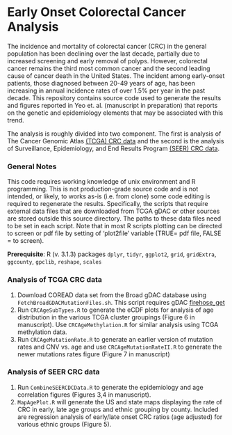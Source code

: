 
# Early Onset Colorectal Cancer Analysis

The incidence and mortality of colorectal cancer (CRC) in the general population has been declining over the last decade, partially due to increased screening and early removal of polyps. However, colorectal cancer remains the third most common cancer and the second leading cause of cancer death in the United States. The incident among early-onset patients, those diagnosed between 20-49 years of age, has been increasing in annual incidence rates of over 1.5% per year in the past decade. This repository contains source code used to generate the results and figures reported in Yeo et. al. (manuscript in preparation) that reports on the genetic and epidemiology elements that may be associated with this trend.  

The analysis is roughly divided into two component. The first is analysis of The Cancer Genomic Atlas [(TCGA) CRC data](https://tcga-data.nci.nih.gov/docs/publications/coadread_2012/) and the second is the analysis of Surveillance, Epidemiology, and End Results Program [(SEER) CRC data](http://seer.cancer.gov/statfacts/html/colorect.html).

### General Notes
This code requires working knowledge of unix environment and R programming. This is not production-grade source code and is not intended, or likely, to works as-is (i.e. from clone) some code editing is required to regenerate the results. Specifically, the scripts that require external data files that are downloaded from TCGA gDAC or other sources are stored outside this source directory. The paths to these data files need to be set in each script. Note that in most R scripts plotting can be directed to screen or pdf file by setting of ‘plot2file’ variable (TRUE= pdf file, FALSE = to screen).

**Prerequisite**: R (v. 3.1.3) packages `dplyr`, `tidyr`, `ggplot2`, `grid`, `gridExtra`, `ggcounty`, `gpclib`, `reshape`, `scales`

### Analysis of TCGA CRC data
1. Download COREAD data set from the Broad gDAC database using `FetchBroadGDACMutationFiles.sh`. This script requires gDAC [firehose_get](https://confluence.broadinstitute.org/display/GDAC/Download)
2. Run `CRCAgeSubTypes.R` to generate the eCDF plots for analysis of age distribution in the various TCGA cluster groupings (Figure 6 in manuscript). Use `CRCAgeMethylation.R` for similar analysis using TCGA methylation data.
3. Run `CRCAgeMutationRate.R` to generate an earlier version of mutation rates and CNV vs. age and use `CRCAgeMutationRateII.R` to generate the newer mutations rates figure (Figure 7 in manuscript)

### Analysis of SEER CRC data
1. Run `CombineSEERCDCData.R` to generate the epidemiology and age correlation figures (Figures 3,4 in manuscript).
2. `MapAgePlot.R` will generate the US and state maps displaying the rate of CRC in early, late age groups and ethnic grouping by county. Included are regression analysis of early/late onset CRC ratios (age adjusted) for various ethnic groups (Figure 5).